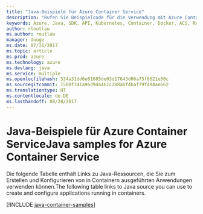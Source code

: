 ```yaml
---
title: "Java-Beispiele für Azure Container Service"
description: "Rufen Sie Beispielcode für die Verwendung mit Azure Container Service aus Ihren Java-Apps ab."
keywords: Azure, Java, SDK, API, Kubernetes, Container, Docker, ACS, Registrierung, Images
author: rloutlaw
ms.author: routlaw
manager: douge
ms.date: 07/31/2017
ms.topic: article
ms.prod: azure
ms.technology: azure
ms.devlang: java
ms.service: multiple
ms.openlocfilehash: 534a31dd6e81605de03d17643d06a75f8621e50c
ms.sourcegitcommit: 1500f341a96d9da461c288abf4baf79f494ae662
ms.translationtype: HT
ms.contentlocale: de-DE
ms.lasthandoff: 08/28/2017
---
```

# <a name="java-samples-for-azure-container-service"></a><span data-ttu-id="47b7e-104">Java-Beispiele für Azure Container Service</span><span class="sxs-lookup"><span data-stu-id="47b7e-104">Java samples for Azure Container Service</span></span>

<span data-ttu-id="47b7e-105">Die folgende Tabelle enthält Links zu Java-Ressourcen, die Sie zum Erstellen und Konfigurieren von in Containern ausgeführten Anwendungen verwenden können.</span><span class="sxs-lookup"><span data-stu-id="47b7e-105">The following table links to Java source you can use to create and configure applications running in containers.</span></span>

[!INCLUDE [java-container-samples](includes/java-container-samples.md)]